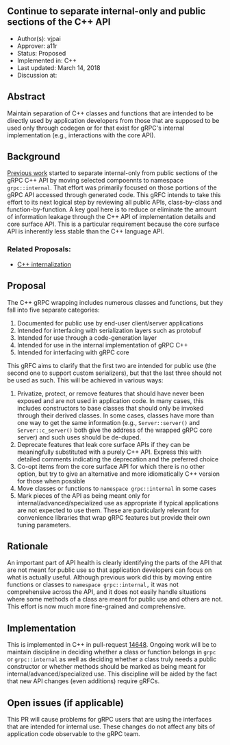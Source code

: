 Continue to separate internal-only and public sections of the C++ API
----
* Author(s): vjpai
* Approver: a11r
* Status: Proposed
* Implemented in: C++
* Last updated: March 14, 2018
* Discussion at: 

## Abstract

Maintain separation of C++ classes and functions that are intended
to be directly used by application developers from those that are
supposed to be used only through codegen or for that exist for gRPC's
internal implementation (e.g., interactions with the core API).

## Background

[Previous work](https://github.com/grpc/proposal/pull/28) started to
separate internal-only from public sections of the gRPC C++ API by
moving selected compoennts to namespace `grpc::internal`. That effort
was primarily focused on those portions of the gRPC API accessed
through generated code. This gRFC intends to take this effort to its
next logical step by reviewing all public APIs, class-by-class and
function-by-function. A key goal here is to reduce or eliminate the
amount of information leakage through the C++ API of implementation
details and core surface API. This is a particular requirement because
the core surface API is inherently less stable than the C++ language API.

### Related Proposals:

- [C++ internalization](https://github.com/grpc/proposal/pull/28)

## Proposal

The C++ gRPC wrapping includes numerous classes and functions, but
they fall into five separate categories:

1. Documented for public use by end-user client/server applications
1. Intended for interfacing with serialization layers such as protobuf
1. Intended for use through a code-generation layer
1. Intended for use in the internal implementation of gRPC C++
1. Intended for interfacing with gRPC core

This gRFC aims to clarify that the first two are intended for public
use (the second one to support custom serializers), but that the last
three should not be used as such. This will be achieved in various
ways:

1. Privatize, protect, or remove features that should have never been
exposed and are not used in application code. In many cases, this
includes constructors to base classes that should only be invoked
through their derived classes. In some cases, classes have more than
one way to get the same information (e.g., `Server::server()` and
`Server::c_server()` both give the address of the wrapped gRPC core
server) and such uses should be de-duped.
1. Deprecate features that leak core surface APIs if they can be
   meaningfully substituted with a purely C++ API. Express this with
   detailed comments indicating the deprecation and the preferred choice
1. Co-opt items from the core surface API for which there is no other 
   option, but try to give an alternative and more idiomatically C++
   version for those when possible
1. Move classes or functions to `namespace grpc::internal` in some
   cases
1. Mark pieces of the API as being meant only for
   internal/advanced/specialized use as appropriate if typical
   applications are not expected to use them. These are particularly
   relevant for convenience libraries that wrap gRPC features but
   provide their own tuning parameters.

## Rationale

An important part of API health is clearly identifying the parts of
the API that are not meant for public use so that application
developers can focus on what is actually useful. Although previous
work did this by moving entire functions or classes to `namespace
grpc::internal,` it was not comprehensive across the API, and it does
not easily handle situations where some methods of a class are meant
for public use and others are not. This effort is now much more
fine-grained and comprehensive.

## Implementation

This is implemented in C++ in pull-request
[14648](https://github.com/grpc/grpc/pull/14648). Ongoing work will be to
maintain discipline in deciding whether a class or function belongs in
`grpc` or `grpc::internal` as well as deciding whether a class truly
needs a public constructor or whether methods should be marked as
being meant for internal/advanced/specialized use. This discipline
will be aided by the fact that new API changes (even additions)
require gRFCs.

## Open issues (if applicable)

This PR will cause problems for gRPC users that are using the
interfaces that are intended for internal use. These changes do
not affect any bits of application code observable to the gRPC team.

